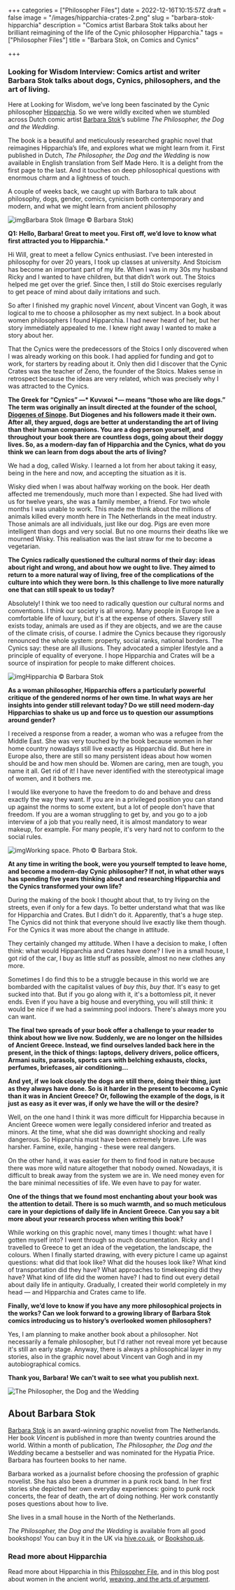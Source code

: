 +++
categories = ["Philosopher Files"]
date = 2022-12-16T10:15:57Z
draft = false
image = "/images/hipparchia-crates-2.png"
slug = "barbara-stok-hipparchia"
description = "Comics artist Barbara Stok talks about her brilliant reimagining of the life of the Cynic philosopher Hipparchia."
tags = ["Philosopher Files"]
title = "Barbara Stok, on Comics and Cynics"

+++

### Looking for Wisdom Interview: Comics artist and writer Barbara Stok talks about dogs, Cynics, philosophers, and the art of living.

Here at Looking for Wisdom, we’ve long been fascinated by the Cynic philosopher [Hipparchia](/hipparchia). So we were wildly excited when we stumbled across Dutch comic artist [Barbara Stok](https://barbaraal.nl/)’s sublime *The Philosopher, the Dog and the Wedding*.

The book is a beautiful and meticulously researched graphic novel that reimagines Hipparchia’s life, and explores what we might learn from it. First published in Dutch, *The Philosopher, the Dog and the Wedding* is now available in English translation from Self Made Hero. It is a delight from the first page to the last. And it touches on deep philosophical questions with enormous charm and a lightness of touch.

A couple of weeks back, we caught up with Barbara to talk about philosophy, dogs, gender, comics, cynicism both contemporary and modern, and what we might learn from ancient philosophy

![img](/images/Portrait-Barbara-Stok-10-2021-free-to-use--copyright-by-Barbara-Stok-.jpg)Barbara Stok (Image © Barbara Stok)

**Q1: Hello, Barbara! Great to meet you. First off, we’d love to know what first attracted you to Hipparchia.\***

Hi Will, great to meet a fellow Cynics enthusiast. I’ve been interested in philosophy for over 20 years, I took up classes at university. And Stoicism has become an important part of my life. When I was in my 30s my husband Ricky and I wanted to have children, but that didn’t work out. The Stoics helped me get over the grief. Since then, I still do Stoic exercises regularly to get peace of mind about daily irritations and such.

So after I finished my graphic novel *Vincent*, about Vincent van Gogh, it was logical to me to choose a philosopher as my next subject. In a book about women philosophers I found Hipparchia. I had never heard of her, but her story immediately appealed to me. I knew right away I wanted to make a story about her.

That the Cynics were the predecessors of the Stoics I only discovered when I was already working on this book. I had applied for funding and got to work, for starters by reading about it. Only then did I discover that the Cynic Crates was the teacher of Zeno, the founder of the Stoics. Makes sense in retrospect because the ideas are very related, which was precisely why I was attracted to the Cynics.

**The Greek for “Cynics” —\* Κυνικοί \*— means “those who are like dogs.” The term was originally an insult directed at the founder of the school, [Diogenes of Sinope](/diogenes). But Diogenes and his followers made it their own. After all, they argued, dogs are better at understanding the art of living than their human companions. You are a dog person yourself, and throughout your book there are countless dogs, going about their doggy lives. So, as a modern-day fan of Hipparchia and the Cynics, what do you think we can learn from dogs about the arts of living?**

We had a dog, called Wisky. I learned a lot from her about taking it easy, being in the here and now, and accepting the situation as it is.

Wisky died when I was about halfway working on the book. Her death affected me tremendously, much more than I expected. She had lived with us for twelve years, she was a family member, a friend. For two whole months I was unable to work. This made me think about the millions of animals killed every month here in The Netherlands in the meat industry. Those animals are all individuals, just like our dog. Pigs are even more intelligent than dogs and very social. But no one mourns their deaths like we mourned Wisky. This realisation was the last straw for me to become a vegetarian.

**The Cynics radically questioned the cultural norms of their day: ideas about right and wrong, and about how we ought to live. They aimed to return to a more natural way of living, free of the complications of the culture into which they were born. Is this challenge to live more naturally one that can still speak to us today?**

Absolutely! I think we too need to radically question our cultural norms and conventions. I think our society is all wrong. Many people in Europe live a comfortable life of luxury, but it's at the expense of others. Slavery still exists today, animals are used as if they are objects, and we are the cause of the climate crisis, of course. I admire the Cynics because they rigorously renounced the whole system: property, social ranks, national borders. The Cynics say: these are all illusions. They advocated a simpler lifestyle and a principle of equality of everyone. I hope Hipparchia and Crates will be a source of inspiration for people to make different choices.

![img](/images/Hipparchia-copyright-by-Barbara-Stok.jpg)Hipparchia © Barbara Stok

**As a woman philosopher, Hipparchia offers a particularly powerful critique of the gendered norms of her own time. In what ways are her insights into gender still relevant today? Do we still need modern-day Hipparchias to shake us up and force us to question our assumptions around gender?**

I received a response from a reader, a woman who was a refugee from the Middle East. She was very touched by the book because women in her home country nowadays still live exactly as Hipparchia did. But here in Europe also, there are still so many persistent ideas about how women should be and how men should be. Women are caring, men are tough, you name it all. Get rid of it! I have never identified with the stereotypical image of women, and it bothers me.

I would like everyone to have the freedom to do and behave and dress exactly the way they want. If you are in a privileged position you can stand up against the norms to some extent, but a lot of people don't have that freedom. If you are a woman struggling to get by, and you go to a job interview of a job that you really need, it is almost mandatory to wear makeup, for example. For many people, it's very hard not to conform to the social rules.

![img](/images/working-space.JPG)Working space. Photo © Barbara Stok. 

**At any time in writing the book, were you yourself tempted to leave home, and become a modern-day Cynic philosopher? If not, in what other ways has spending five years thinking about and researching Hipparchia and the Cynics transformed your own life?**

During the making of the book I thought about that, to try living on the streets, even if only for a few days. To better understand what that was like for Hipparchia and Crates. But I didn't do it. Apparently, that's a huge step. The Cynics did not think that everyone should live exactly like them though. For the Cynics it was more about the change in attitude.

They certainly changed my attitude. When I have a decision to make, I often think: what would Hipparchia and Crates have done? I live in a small house, I got rid of the car, I buy as little stuff as possible, almost no new clothes any more.

Sometimes I do find this to be a struggle because in this world we are bombarded with the capitalist values of *buy this*, *buy that*. It's easy to get sucked into that. But if you go along with it, it's a bottomless pit, it never ends. Even if you have a big house and everything, you will still think: it would be nice if we had a swimming pool indoors. There's always more you can want.

**The final two spreads of your book offer a challenge to your reader to think about how we live now. Suddenly, we are no longer on the hillsides of Ancient Greece. Instead, we find ourselves landed back here in the present, in the thick of things: laptops, delivery drivers, police officers, Armani suits, parasols, sports cars with belching exhausts, clocks, perfumes, briefcases, air conditioning…**

**And yet, if we look closely the dogs are still there, doing their thing, just as they always have done. So is it harder in the present to become a Cynic than it was in Ancient Greece? Or, following the example of the dogs, is it just as easy as it ever was, if only we have the will or the desire?**

Well, on the one hand I think it was more difficult for Hipparchia because in Ancient Greece women were legally considered inferior and treated as minors. At the time, what she did was downright shocking and really dangerous. So Hipparchia must have been extremely brave. Life was harsher. Famine, exile, hanging - these were real dangers.

On the other hand, it was easier for them to find food in nature because there was more wild nature altogether that nobody owned. Nowadays, it is difficult to break away from the system we are in. We need money even for the bare minimal necessities of life. We even have to pay for water.

**One of the things that we found most enchanting about your book was the attention to detail. There is so much warmth, and so much meticulous care in your depictions of daily life in Ancient Greece. Can you say a bit more about your research process when writing this book?**

While working on this graphic novel, many times I thought: what have I gotten myself into? I went through so much documentation. Ricky and I travelled to Greece to get an idea of the vegetation, the landscape, the colours. When I finally started drawing, with every picture I came up against questions: what did that look like? What did the houses look like? What kind of transportation did they have? What approaches to timekeeping did they have? What kind of life did the women have? I had to find out every detail about daily life in antiquity. Gradually, I created their world completely in my head — and Hipparchia and Crates came to life.

**Finally, we’d love to know if you have any more philosophical projects in the works? Can we look forward to a growing library of Barbara Stok comics introducing us to history’s overlooked women philosophers?**

Yes, I am planning to make another book about a philosopher. Not necessarily a female philosopher, but I'd rather not reveal more yet because it's still an early stage. Anyway, there is always a philosophical layer in my stories, also in the graphic novel about Vincent van Gogh and in my autobiographical comics.

**Thank you, Barbara! We can't wait to see what you publish next.**

![The Philosopher, the Dog and the Wedding](/images/hipparchia-book.jpeg)

## About Barbara Stok

[Barbara Stok](https://barbaraal.nl/) is an award-winning graphic novelist from The Netherlands. Her book *Vincent* is published in more than twenty countries around the world. Within a month of publication, *The Philosopher, the Dog and the Wedding* became a bestseller and was nominated for the Hypatia Price. Barbara has fourteen books to her name.

Barbara worked as a journalist before choosing the profession of graphic novelist. She has also been a drummer in a punk rock band. In her first stories she depicted her own everyday experiences: going to punk rock concerts, the fear of death, the art of doing nothing. Her work constantly poses questions about how to live.

She lives in a small house in the North of the Netherlands.

*The Philosopher, the Dog and the Wedding* is available from all good bookshops! You can buy it in the UK via [hive.co.uk](https://www.hive.co.uk/Product/Barbara-Stok/The-Philosopher-the-Dog-and-the-Wedding--The-story-of-one/27134007), or [Bookshop.uk](https://uk.bookshop.org/books/the-philosopher-the-dog-and-the-wedding-the-story-of-one-of-the-first-female-philosophers/9781914224096).

### Read more about Hipparchia

Read more about Hipparchia in this [Philosopher File](/hipparchia/), and in this blog post about women in the ancient world, [weaving, and the arts of argument](/weaving-the-net/).
